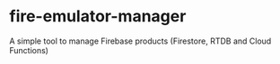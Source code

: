 # fire-emulator-manager
A simple tool to manage Firebase products (Firestore, RTDB and Cloud Functions)
